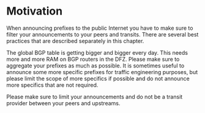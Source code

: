 # Motivation

When announcing prefixes to the public Internet you have to make sure to filter your announcements to your peers and transits. There are several best practices that are described separately in this chapter.

The global BGP table is getting bigger and bigger every day. This needs more and more RAM on BGP routers in the DFZ. Please make sure to aggregate your prefixes as much as possible. It is sometimes useful to announce some more specific prefixes for traffic engineering purposes, but please limit the scope of more specifics if possible and do not announce more specifics that are not required.

Please make sure to limit your announcements and do not be a transit provider between your peers and upstreams.

